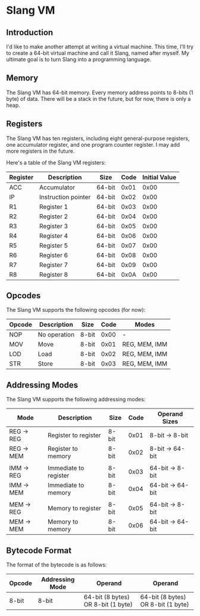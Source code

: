 # Slang VM

## Introduction

I'd like to make another attempt at writing a virtual machine. This time, I'll try to create a 64-bit virtual machine and call it Slang, named after myself. My ultimate goal is to turn Slang into a programming language.

## Memory

The Slang VM has 64-bit memory. Every memory address points to 8-bits (1 byte) of data. There will be a stack in the future, but for now, there is only a heap.

## Registers

The Slang VM has ten registers, including eight general-purpose registers, one accumulator register, and one program counter register. I may add more registers in the future.

Here's a table of the Slang VM registers:

| Register | Description         | Size   | Code | Initial Value |
| -------- | ------------------- | ------ | ---- | ------------- |
| ACC      | Accumulator         | 64-bit | 0x01 | 0x00          |
| IP       | Instruction pointer | 64-bit | 0x02 | 0x00          |
| R1       | Register 1          | 64-bit | 0x03 | 0x00          |
| R2       | Register 2          | 64-bit | 0x04 | 0x00          |
| R3       | Register 3          | 64-bit | 0x05 | 0x00          |
| R4       | Register 4          | 64-bit | 0x06 | 0x00          |
| R5       | Register 5          | 64-bit | 0x07 | 0x00          |
| R6       | Register 6          | 64-bit | 0x08 | 0x00          |
| R7       | Register 7          | 64-bit | 0x09 | 0x00          |
| R8       | Register 8          | 64-bit | 0x0A | 0x00          |

## Opcodes

The Slang VM supports the following opcodes (for now):

| Opcode | Description  | Size  | Code | Modes         |
| ------ | ------------ | ----- | ---- | ------------- |
| NOP    | No operation | 8-bit | 0x00 | -             |
| MOV    | Move         | 8-bit | 0x01 | REG, MEM, IMM |
| LOD    | Load         | 8-bit | 0x02 | REG, MEM, IMM |
| STR    | Store        | 8-bit | 0x03 | REG, MEM, IMM |

## Addressing Modes

The Slang VM supports the following addressing modes:

| Mode       | Description           | Size  | Code | Operand Sizes    |
| ---------- | --------------------- | ----- | ---- | ---------------- |
| REG -> REG | Register to register  | 8-bit | 0x01 | 8-bit -> 8-bit   |
| REG -> MEM | Register to memory    | 8-bit | 0x02 | 8-bit -> 64-bit  |
|            |                       |       |      |                  |
| IMM -> REG | Immediate to register | 8-bit | 0x03 | 64-bit -> 8-bit  |
| IMM -> MEM | Immediate to memory   | 8-bit | 0x04 | 64-bit -> 64-bit |
|            |                       |       |      |                  |
| MEM -> REG | Memory to register    | 8-bit | 0x05 | 64-bit -> 8-bit  |
| MEM -> MEM | Memory to memory      | 8-bit | 0x06 | 64-bit -> 64-bit |

## Bytecode Format

The format of the bytecode is as follows:

| Opcode | Addressing Mode | Operand                            | Operand                            |
| ------ | --------------- | ---------------------------------- | ---------------------------------- |
| 8-bit  | 8-bit           | 64-bit (8 bytes) OR 8-bit (1 byte) | 64-bit (8 bytes) OR 8-bit (1 byte) |
